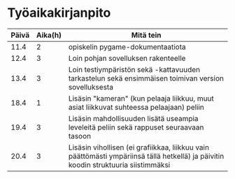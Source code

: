 <h1>Työaikakirjanpito</h1>

|Päivä	|Aika(h)|Mitä tein|
|-------|-------|---------|
|11.4   |2	|opiskelin pygame-dokumentaatiota|
|12.4	|3	|Loin pohjan sovelluksen rakenteelle|
|13.4	|3	|Loin testiympäristön sekä -kattavuuden tarkastelun sekä ensimmäisen toimivan version sovelluksesta|
|18.4   |1  |Lisäsin "kameran" (kun pelaaja liikkuu, muut asiat liikkuvat suhteessa pelaajaan) peliin|
|19.4   |3  |Lisäsin mahdollisuuden lisätä useampia leveleitä peliin sekä rappuset seuraavaan tasoon|
|20.4   |3  |Lisäsin vihollisen (ei grafiikkaa, liikkuu vain päättömästi ympäriinsä tällä hetkellä) ja päivitin koodin struktuuria siistimmäksi|

